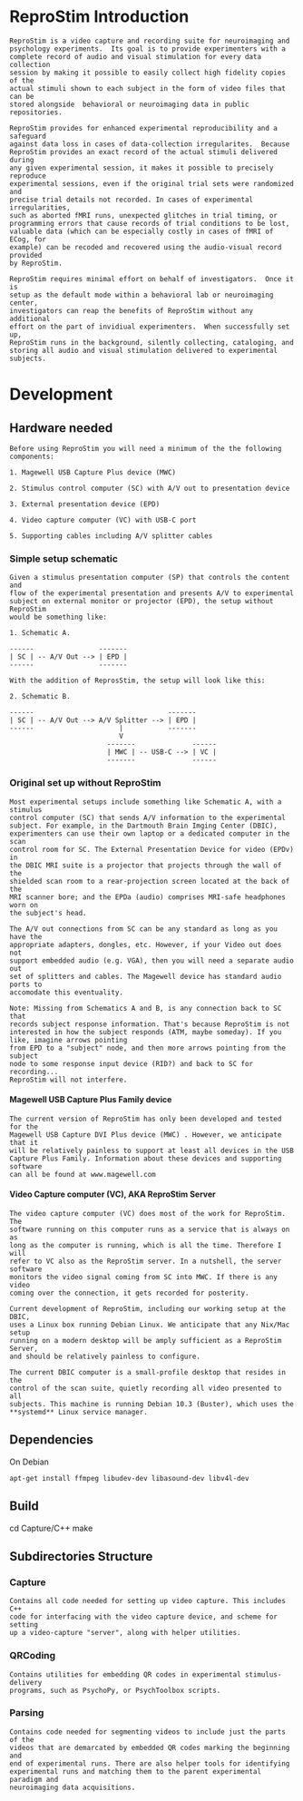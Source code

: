 # ReproStim Introduction

    ReproStim is a video capture and recording suite for neuroimaging and
    psychology experiments.  Its goal is to provide experimenters with a
    complete record of audio and visual stimulation for every data collection
    session by making it possible to easily collect high fidelity copies of the
    actual stimuli shown to each subject in the form of video files that can be
    stored alongside  behavioral or neuroimaging data in public repositories. 

    ReproStim provides for enhanced experimental reproducibility and a safeguard
    against data loss in cases of data-collection irregularites.  Because
    ReproStim provides an exact record of the actual stimuli delivered during
    any given experimental session, it makes it possible to precisely reproduce
    experimental sessions, even if the original trial sets were randomized and
    precise trial details not recorded. In cases of experimental irregularities,
    such as aborted fMRI runs, unexpected glitches in trial timing, or
    programming errors that cause records of trial conditions to be lost,
    valuable data (which can be especially costly in cases of fMRI of ECog, for
    example) can be recoded and recovered using the audio-visual record provided
    by ReproStim.   

    ReproStim requires minimal effort on behalf of investigators.  Once it is
    setup as the default mode within a behavioral lab or neuroimaging center,
    investigators can reap the benefits of ReproStim without any additional
    effort on the part of invidiual experimenters.  When successfully set up,
    ReproStim runs in the background, silently collecting, cataloging, and
    storing all audio and visual stimulation delivered to experimental subjects. 

# Development

## Hardware needed 

    Before using ReproStim you will need a minimum of the the following
    components:

    1. Magewell USB Capture Plus device (MWC)

    2. Stimulus control computer (SC) with A/V out to presentation device

    3. External presentation device (EPD)

    4. Video capture computer (VC) with USB-C port

    5. Supporting cables including A/V splitter cables

### Simple setup schematic
    
    Given a stimulus presentation computer (SP) that controls the content and
    flow of the experimental presentation and presents A/V to experimental
    subject on external monitor or projector (EPD), the setup without ReproStim
    would be something like:

    1. Schematic A.

    ------                -------
    | SC | -- A/V Out --> | EPD |
    ------                -------

    With the addition of ReprosStim, the setup will look like this:

    2. Schematic B.

    ------                                 -------
    | SC | -- A/V Out --> A/V Splitter --> | EPD |
    ------                     |           -------
                               V
                            -------              ------
                            | MWC | -- USB-C --> | VC | 
                            -------              ------
                             
### Original set up without ReproStim

    Most experimental setups include something like Schematic A, with a stimulus
    control computer (SC) that sends A/V information to the experimental
    subject. For example, in the Dartmouth Brain Imging Center (DBIC),
    experimenters can use their own laptop or a dedicated computer in the scan
    control room for SC. The External Presentation Device for video (EPDv) in
    the DBIC MRI suite is a projector that projects through the wall of the
    shielded scan room to a rear-projection screen located at the back of the
    MRI scanner bore; and the EPDa (audio) comprises MRI-safe headphones worn on
    the subject's head. 

    The A/V out connections from SC can be any standard as long as you have the
    appropriate adapters, dongles, etc. However, if your Video out does not
    support embedded audio (e.g. VGA), then you will need a separate audio out
    set of splitters and cables. The Magewell device has standard audio ports to
    accomodate this eventuality.

    Note: Missing from Schematics A and B, is any connection back to SC that
    records subject response information. That's because ReproStim is not
    interested in how the subject responds (ATM, maybe someday). If you like, imagine arrows pointing
    from EPD to a "subject" node, and then more arrows pointing from the subject
    node to some response input device (RID?) and back to SC for recording...
    ReproStim will not interfere.

#### Magewell USB Capture Plus Family device

    The current version of ReproStim has only been developed and tested for the
    Magewell USB Capture DVI Plus device (MWC) . However, we anticipate that it
    will be relatively painless to support at least all devices in the USB
    Capture Plus Family. Information about these devices and supporting software
    can all be found at www.magewell.com

#### Video Capture computer (VC), AKA ReproStim Server

    The video capture computer (VC) does most of the work for ReproStim. The
    software running on this computer runs as a service that is always on as
    long as the computer is running, which is all the time. Therefore I will
    refer to VC also as the ReproStim server. In a nutshell, the server software
    monitors the video signal coming from SC into MWC. If there is any video
    coming over the connection, it gets recorded for posterity.

    Current development of ReproStim, including our working setup at the DBIC,
    uses a Linux box running Debian Linux. We anticipate that any Nix/Mac setup
    running on a modern desktop will be amply sufficient as a ReproStim Server,
    and should be relatively painless to configure. 

    The current DBIC computer is a small-profile desktop that resides in the
    control of the scan suite, quietly recording all video presented to all
    subjects. This machine is running Debian 10.3 (Buster), which uses the
    **systemd** Linux service manager.
    
## Dependencies

On Debian

    apt-get install ffmpeg libudev-dev libasound-dev libv4l-dev

## Build

   cd Capture/C++
   make

## Subdirectories Structure

### Capture

    Contains all code needed for setting up video capture. This includes C++
    code for interfacing with the video capture device, and scheme for setting
    up a video-capture "server", along with helper utilities.

### QRCoding

    Contains utilities for embedding QR codes in experimental stimulus-delivery
    programs, such as PsychoPy, or PsychToolbox scripts.

### Parsing

    Contains code needed for segmenting videos to include just the parts of the
    videos that are demarcated by embedded QR codes marking the beginning and
    end of experimental runs. There are also helper tools for identifying
    experimental runs and matching them to the parent experimental paradigm and
    neuroimaging data acquisitions. 

